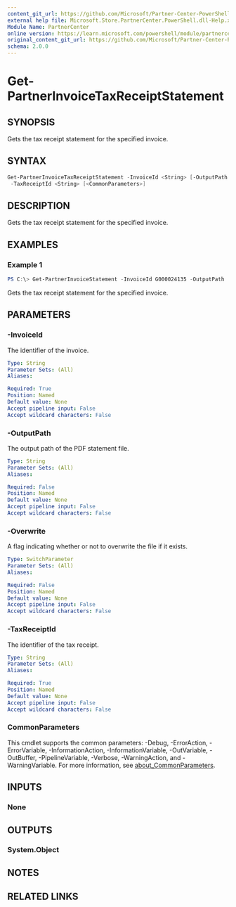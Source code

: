 ```yaml
---
content_git_url: https://github.com/Microsoft/Partner-Center-PowerShell/blob/master/docs/help/Get-PartnerInvoiceTaxReceiptStatement.md
external help file: Microsoft.Store.PartnerCenter.PowerShell.dll-Help.xml
Module Name: PartnerCenter
online version: https://learn.microsoft.com/powershell/module/partnercenter/Get-PartnerInvoiceTaxReceiptStatement
original_content_git_url: https://github.com/Microsoft/Partner-Center-PowerShell/blob/master/docs/help/Get-PartnerInvoiceTaxReceiptStatement.md
schema: 2.0.0
---
```


# Get-PartnerInvoiceTaxReceiptStatement

## SYNOPSIS
Gets the tax receipt statement for the specified invoice.

## SYNTAX

```powershell
Get-PartnerInvoiceTaxReceiptStatement -InvoiceId <String> [-OutputPath <String>] [-Overwrite]
 -TaxReceiptId <String> [<CommonParameters>]
```

## DESCRIPTION
Gets the tax receipt statement for the specified invoice.

## EXAMPLES

### Example 1
```powershell
PS C:\> Get-PartnerInvoiceStatement -InvoiceId G000024135 -OutputPath 'C:\Invoices\' -TaxReceiptId 00123
```

Gets the tax receipt statement for the specified invoice.

## PARAMETERS

### -InvoiceId
The identifier of the invoice.

```yaml
Type: String
Parameter Sets: (All)
Aliases:

Required: True
Position: Named
Default value: None
Accept pipeline input: False
Accept wildcard characters: False
```

### -OutputPath
The output path of the PDF statement file.

```yaml
Type: String
Parameter Sets: (All)
Aliases:

Required: False
Position: Named
Default value: None
Accept pipeline input: False
Accept wildcard characters: False
```

### -Overwrite
A flag indicating whether or not to overwrite the file if it exists.

```yaml
Type: SwitchParameter
Parameter Sets: (All)
Aliases:

Required: False
Position: Named
Default value: None
Accept pipeline input: False
Accept wildcard characters: False
```

### -TaxReceiptId
The identifier of the tax receipt.

```yaml
Type: String
Parameter Sets: (All)
Aliases:

Required: True
Position: Named
Default value: None
Accept pipeline input: False
Accept wildcard characters: False
```

### CommonParameters
This cmdlet supports the common parameters: -Debug, -ErrorAction, -ErrorVariable, -InformationAction, -InformationVariable, -OutVariable, -OutBuffer, -PipelineVariable, -Verbose, -WarningAction, and -WarningVariable. For more information, see [about_CommonParameters](http://go.microsoft.com/fwlink/?LinkID=113216).

## INPUTS

### None

## OUTPUTS

### System.Object
## NOTES

## RELATED LINKS
